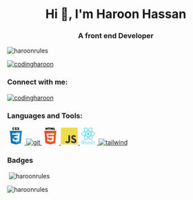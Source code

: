 <h1 align="center">Hi 👋, I'm Haroon Hassan</h1>
<h3 align="center">A front end Developer</h3>

<p align="left"> <img src="https://komarev.com/ghpvc/?username=haroonrules&label=Profile%20views&color=0e75b6&style=flat" alt="haroonrules" /> </p>

<p align="left"> <a href="https://twitter.com/codingharoon" target="blank"><img src="https://img.shields.io/twitter/follow/codingharoon?logo=twitter&style=for-the-badge" alt="codingharoon" /></a> </p>

<h3 align="left">Connect with me:</h3>
<p align="left">
<a href="https://twitter.com/codingharoon" target="blank"><img align="center" src="https://raw.githubusercontent.com/rahuldkjain/github-profile-readme-generator/master/src/images/icons/Social/twitter.svg" alt="codingharoon" height="30" width="40" /></a>
</p>

<h3 align="left">Languages and Tools:</h3>
<p align="left"> <a href="https://www.w3schools.com/css/" target="_blank" rel="noreferrer"> <img src="https://raw.githubusercontent.com/devicons/devicon/master/icons/css3/css3-original-wordmark.svg" alt="css3" width="40" height="40"/> </a> <a href="https://git-scm.com/" target="_blank" rel="noreferrer"> <img src="https://www.vectorlogo.zone/logos/git-scm/git-scm-icon.svg" alt="git" width="40" height="40"/> </a> <a href="https://www.w3.org/html/" target="_blank" rel="noreferrer"> <img src="https://raw.githubusercontent.com/devicons/devicon/master/icons/html5/html5-original-wordmark.svg" alt="html5" width="40" height="40"/> </a> <a href="https://developer.mozilla.org/en-US/docs/Web/JavaScript" target="_blank" rel="noreferrer"> <img src="https://raw.githubusercontent.com/devicons/devicon/master/icons/javascript/javascript-original.svg" alt="javascript" width="40" height="40"/> </a> <a href="https://reactjs.org/" target="_blank" rel="noreferrer"> <img src="https://raw.githubusercontent.com/devicons/devicon/master/icons/react/react-original-wordmark.svg" alt="react" width="40" height="40"/> </a> <a href="https://tailwindcss.com/" target="_blank" rel="noreferrer"> <img src="https://www.vectorlogo.zone/logos/tailwindcss/tailwindcss-icon.svg" alt="tailwind" width="40" height="40"/> </a> </p>





### Badges


<p>&nbsp;<img align="center" src="https://github-readme-stats.vercel.app/api?username=haroonrules&show_icons=true&locale=en" alt="haroonrules" /></p><p><img align="left" src="https://github-readme-stats.vercel.app/api/top-langs?username=haroonrules&show_icons=true&locale=en&layout=compact" alt="haroonrules" /></p>

